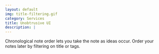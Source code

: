 ```yaml
---
layout: default
img: title-filtering.gif
category: Services
title: Unobtrusive UI
description: |
---
```

  Chronological note order lets you take the note as ideas occur. Order your notes later by filtering on title or tags.

